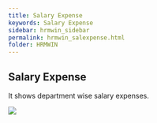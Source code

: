 ```yaml
---
title: Salary Expense
keywords: Salary Expense
sidebar: hrmwin_sidebar
permalink: hrmwin_salexpense.html
folder: HRMWIN
---
```


## Salary Expense

It shows department wise salary expenses.

![](http://docs.risersoft.com/hrmnirvana/ImagesExt/image8_116.jpg)
